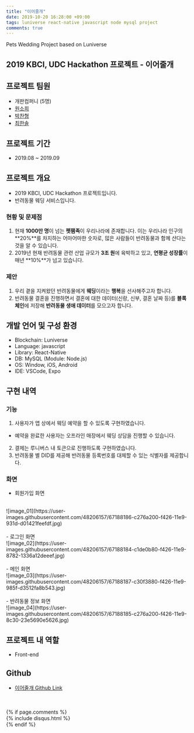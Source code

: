 ```yaml
---
title: "이어줄개"
date: 2019-10-20 16:28:00 +09:00
tags: luniverse react-native javascript node mysql project
comments: true
---
```


Pets Wedding Project based on Luniverse

## 2019 KBCI, UDC Hackathon 프로젝트 - 이어줄개

## 프로젝트 팀원
- 개판컴퍼니 (5명)
- [원소희](https://github.com/infiduk)
- [박찬형](https://github.com/ch-4ml)
- [최한솔](https://github.com/9992)

## 프로젝트 기간
- 2019.08 ~ 2019.09

## 프로젝트 개요
- 2019 KBCI, UDC Hackathon 프로젝트입니다.
- 반려동물 웨딩 서비스입니다.

### 현황 및 문제점
1. 현재 **1000만 명**이 넘는 **펫팸족**이 우리나라에 존재합니다. 이는 우리나라 인구의 **20%**를 차지하는 어마어마한 숫자로, 많은 사람들이 반려동물과 함께 산다는 것을 알 수 있습니다.
2. 2019년 현재 반려동물 관련 산업 규모가 **3조 원**에 육박하고 있고, **연평균 성장률**이 매년 **10%**가 넘고 있습니다.

### 제안
1. 우리 곁을 지켜왔던 반려동물에게 **웨딩**이라는 **행복**을 선사해주고자 합니다.
2. 반려동물 결혼을 진행하면서 결혼에 대한 데이터(신랑, 신부, 결혼 날짜 등)를 **블록체인**에 저장해 **반려동물 생애 데이터**를 모으고자 합니다.

<!-- ## 기획 및 설계 문서
- [이어줄개.pdf]() -->

## 개발 언어 및 구성 환경
- Blockchain: Luniverse
- Language: javascript
- Library: React-Native
- DB: MySQL (Module: Node.js)
- OS: Window, iOS, Android
- IDE: VSCode, Expo

## 구현 내역

### 기능
1. 사용자가 앱 상에서 웨딩 예약을 할 수 있도록 구현하였습니다.
  - 예약을 완료한 사용자는 오프라인 매장에서 웨딩 상담을 진행할 수 있습니다.
2. 결제는 루니버스 내 토큰으로 진행하도록 구현하였습니다.
3. 반려동물 별 DID를 제공해 반려동물 등록번호를 대체할 수 있는 식별자를 제공합니다.

### 화면
- 회원가입 화면
<br />
![image_01](https://user-images.githubusercontent.com/48206157/67188186-c276a200-f426-11e9-931d-d01421feefdf.jpg)
<br />
<br />
- 로그인 화면
<br />
![image_02](https://user-images.githubusercontent.com/48206157/67188184-c1de0b80-f426-11e9-8782-1336a12deeef.jpg)
<br />
<br />
- 메인 화면
<br />
![image_03](https://user-images.githubusercontent.com/48206157/67188187-c30f3880-f426-11e9-985f-d3512fa8b543.jpg)
<br />
<br />
- 반려동물 정보 화면
<br />
![image_04](https://user-images.githubusercontent.com/48206157/67188185-c276a200-f426-11e9-8c30-23e5690e5626.jpg)

## 프로젝트 내 역할
- Front-end

## Github
- [이어줄개 Github Link](https://github.com/infiduk/dog-ground-app-ex)

<br />
<br />
{% if page.comments %}
<div id="post-disqus" class="container">
{% include disqus.html %}
</div>
{% endif %}